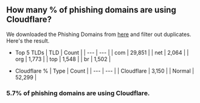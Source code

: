## How many % of phishing domains are using Cloudflare?


We downloaded the Phishing Domains from [here](https://github.com/mitchellkrogza/Phishing.Database) and filter out duplicates.
Here's the result.


[//]: # (start replacement)


- Top 5 TLDs
| TLD | Count |
| --- | --- |
| com | 29,851 |
| net | 2,064 |
| org | 1,773 |
| top | 1,548 |
| br | 1,502 |


- Cloudflare %
| Type | Count |
| --- | --- |
| Cloudflare | 3,150 |
| Normal | 52,299 |


### 5.7% of phishing domains are using Cloudflare.